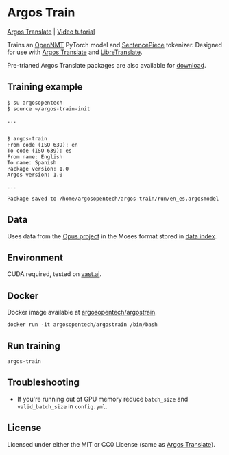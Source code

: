 # Argos Train

[Argos Translate](https://github.com/argosopentech/argos-translate) | [Video tutorial](https://odysee.com/@argosopentech:7/training-an-Argos-Translate-model-tutorial-2022:2?r=DMnK7NqdPNHRCfwhmKY9LPow3PqVUUgw)

Trains an [OpenNMT](https://opennmt.net/) PyTorch model and [SentencePiece](https://github.com/google/sentencepiece) tokenizer. Designed for use with [Argos Translate](https://github.com/argosopentech/argos-translate) and [LibreTranslate](https://libretranslate.com). 

Pre-trianed Argos Translate packages are also available for [download](https://www.argosopentech.com/argospm/index/).

## Training example
```
$ su argosopentech
$ source ~/argos-train-init

...


$ argos-train
From code (ISO 639): en
To code (ISO 639): es
From name: English
To name: Spanish
Package version: 1.0
Argos version: 1.0

...

Package saved to /home/argosopentech/argos-train/run/en_es.argosmodel
```

## Data
Uses data from the [Opus project](http://opus.nlpl.eu/) in the Moses format stored in [data index](/data-index.json).

## Environment
CUDA required, tested on [vast.ai](https://vast.ai/).

## Docker
Docker image available at [argosopentech/argostrain](https://hub.docker.com/repository/docker/argosopentech/argostrain).

```
docker run -it argosopentech/argostrain /bin/bash

```

## Run training
```
argos-train

```

## Troubleshooting
- If you're running out of GPU memory reduce `batch_size` and `valid_batch_size` in `config.yml`.

## License
Licensed under either the MIT or CC0 License (same as [Argos Translate](https://www.argosopentech.com/)).

